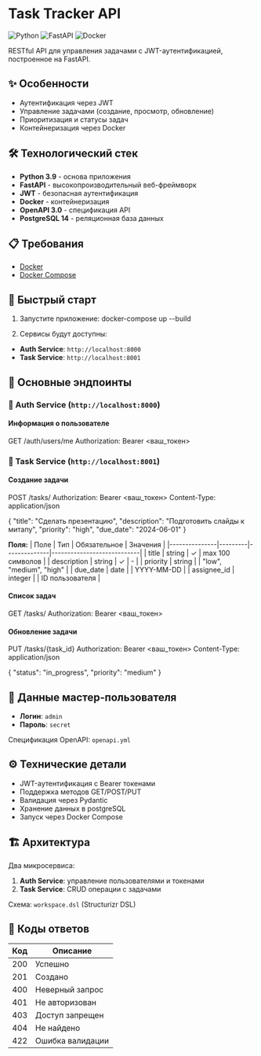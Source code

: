 # Task Tracker API

![Python](https://img.shields.io/badge/Python-3.9-blue)
![FastAPI](https://img.shields.io/badge/FastAPI-0.95.0-green)
![Docker](https://img.shields.io/badge/Docker-supported-blue)

RESTful API для управления задачами с JWT-аутентификацией, построенное на FastAPI.

## ✨ Особенности
- Аутентификация через JWT
- Управление задачами (создание, просмотр, обновление)
- Приоритизация и статусы задач
- Контейнеризация через Docker

## 🛠 Технологический стек
- **Python 3.9** - основа приложения
- **FastAPI** - высокопроизводительный веб-фреймворк
- **JWT** - безопасная аутентификация
- **Docker** - контейнеризация
- **OpenAPI 3.0** - спецификация API
- **PostgreSQL 14** - реляционная база данных

## 📋 Требования
- [Docker](https://www.docker.com/get-started)
- [Docker Compose](https://docs.docker.com/compose/install/)

## 🚀 Быстрый старт

1. Запустите приложение:
docker-compose up --build

2. Сервисы будут доступны:
- **Auth Service**: `http://localhost:8000`
- **Task Service**: `http://localhost:8001`

## 📡 Основные эндпоинты

### 🔐 Auth Service (`http://localhost:8000`)

#### Информация о пользователе
GET /auth/users/me
Authorization: Bearer <ваш_токен>

### 📝 Task Service (`http://localhost:8001`)
#### Создание задачи
POST /tasks/
Authorization: Bearer <ваш_токен>
Content-Type: application/json

{
  "title": "Сделать презентацию",
  "description": "Подготовить слайды к митапу",
  "priority": "high",
  "due_date": "2024-06-01"
}

**Поля:**
| Поле          | Тип     | Обязательное | Значения                   |
|---------------|---------|--------------|----------------------------|
| title         | string  | ✓            | max 100 символов          |
| description   | string  | ✓            | -                         |
| priority      | string  |              | "low", "medium", "high"   |
| due_date      | date    |              | YYYY-MM-DD                |
| assignee_id   | integer |              | ID пользователя           |

#### Список задач
GET /tasks/
Authorization: Bearer <ваш_токен>

#### Обновление задачи
PUT /tasks/{task_id}
Authorization: Bearer <ваш_токен>
Content-Type: application/json

{
  "status": "in_progress",
  "priority": "medium"
}

## 🔑 Данные мастер-пользователя
- **Логин**: `admin`
- **Пароль**: `secret`

Спецификация OpenAPI: `openapi.yml`


## ⚙️ Технические детали
- JWT-аутентификация с Bearer токенами
- Поддержка методов GET/POST/PUT
- Валидация через Pydantic
- Хранение данных в postgreSQL
- Запуск через Docker Compose

## 🏗 Архитектура
Два микросервиса:
1. **Auth Service**: управление пользователями и токенами
2. **Task Service**: CRUD операции с задачами

Схема: `workspace.dsl` (Structurizr DSL)

## 📜 Коды ответов
| Код | Описание              |
|-----|-----------------------|
| 200 | Успешно               |
| 201 | Создано               |
| 400 | Неверный запрос       |
| 401 | Не авторизован        |
| 403 | Доступ запрещен       |
| 404 | Не найдено            |
| 422 | Ошибка валидации      |